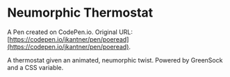 # Neumorphic Thermostat

A Pen created on CodePen.io. Original URL: [https://codepen.io/jkantner/pen/poeread](https://codepen.io/jkantner/pen/poeread).

A thermostat given an animated, neumorphic twist. Powered by GreenSock and a CSS variable.

